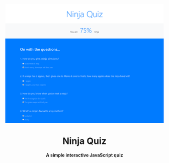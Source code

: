 <h1 align="center">
<br>
  <img src="assets/img/quiz-game-snap-shot.png" width="600">
  <br>
    <br>
  Ninja Quiz
  <br>
</h1>

<h4 align="center">A simple interactive JavaScript quiz</h4>
